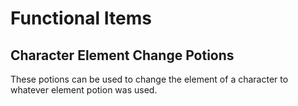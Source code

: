 # Functional Items

## Character Element Change Potions

These potions can be used to change the element of a character to whatever element potion was used.

